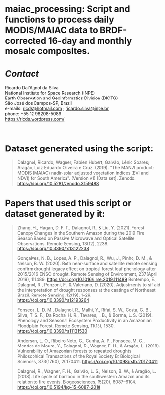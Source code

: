# maiac_processing: Script and functions to process daily MODIS/MAIAC data to BRDF-corrected 16-day and monthly mosaic composites.

# *Contact*
Ricardo Dal'Agnol da Silva<br>
National Institute for Space Research (INPE)<br>
Earth Observation and Geoinformatics Division (DIOTG)<br>
São José dos Campos-SP, Brazil<br>
e-mails: ricds@hotmail.com ; ricardo.silva@inpe.br<br>
phone: +55 12 98208-5089<br>
https://ricds.wordpress.com/<br>

<BR>

# Dataset generated using the script:
> Dalagnol, Ricardo; Wagner, Fabien Hubert; Galvão, Lênio Soares; Aragão, Luiz Eduardo Oliveira e Cruz. (2019). "The MANVI product: MODIS (MAIAC) nadir-solar adjusted vegetation indices (EVI and NDVI) for South America". (Version v1) [Data set]. Zenodo. https://doi.org/10.5281/zenodo.3159488
  
# Papers that used this script or dataset generated by it:
> Zhang, H., Hagan, D. F. T., Dalagnol, R., & Liu, Y. (2021). Forest Canopy Changes in the Southern Amazon during the 2019 Fire Season Based on Passive Microwave and Optical Satellite Observations. Remote Sensing, 13(12), 2238. https://doi.org/10.3390/rs13122238
> 
> Gonçalves, N. B., Lopes, A. P., Dalagnol, R., Wu, J., Pinho, D. M., & Nelson, B. W. (2020). Both near-surface and satellite remote sensing confirm drought legacy effect on tropical forest leaf phenology after 2015/2016 ENSO drought. Remote Sensing of Environment, 237(April 2019), 111489. https://doi.org/10.1016/j.rse.2019.111489
> Bontempo, E., Dalagnol, R., Ponzoni, F., & Valeriano, D. (2020). Adjustments to sif aid the interpretation of drought responses at the caatinga of Northeast Brazil. Remote Sensing, 12(19), 1–29. https://doi.org/10.3390/rs12193264
> 
> Fonseca, L. D. M., Dalagnol, R., Malhi, Y., Rifai, S. W., Costa, G. B., Silva, T. S. F., Da Rocha, H. R., Tavares, I. B., & Borma, L. S. (2019). Phenology and Seasonal Ecosystem Productivity in an Amazonian Floodplain Forest. Remote Sensing, 11(13), 1530. https://doi.org/10.3390/rs11131530
> 
> Anderson, L. O., Ribeiro Neto, G., Cunha, A. P., Fonseca, M. G., Mendes de Moura, Y., Dalagnol, R., Wagner, F. H., & Aragão, L. (2018). Vulnerability of Amazonian forests to repeated droughts. Philosophical Transactions of the Royal Society B: Biological Sciences, 373(1760), 20170411. https://doi.org/10.1098/rstb.2017.0411
> 
> Dalagnol, R., Wagner, F. H., Galvão, L. S., Nelson, B. W., & Aragão, L. (2018). Life cycle of bamboo in the southwestern Amazon and its relation to fire events. Biogeosciences, 15(20), 6087–6104. https://doi.org/10.5194/bg-15-6087-2018
